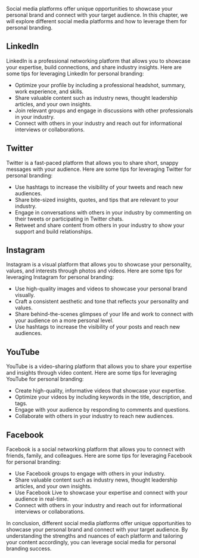 
Social media platforms offer unique opportunities to showcase your personal brand and connect with your target audience. In this chapter, we will explore different social media platforms and how to leverage them for personal branding.

LinkedIn
--------

LinkedIn is a professional networking platform that allows you to showcase your expertise, build connections, and share industry insights. Here are some tips for leveraging LinkedIn for personal branding:

* Optimize your profile by including a professional headshot, summary, work experience, and skills.
* Share valuable content such as industry news, thought leadership articles, and your own insights.
* Join relevant groups and engage in discussions with other professionals in your industry.
* Connect with others in your industry and reach out for informational interviews or collaborations.

Twitter
-------

Twitter is a fast-paced platform that allows you to share short, snappy messages with your audience. Here are some tips for leveraging Twitter for personal branding:

* Use hashtags to increase the visibility of your tweets and reach new audiences.
* Share bite-sized insights, quotes, and tips that are relevant to your industry.
* Engage in conversations with others in your industry by commenting on their tweets or participating in Twitter chats.
* Retweet and share content from others in your industry to show your support and build relationships.

Instagram
---------

Instagram is a visual platform that allows you to showcase your personality, values, and interests through photos and videos. Here are some tips for leveraging Instagram for personal branding:

* Use high-quality images and videos to showcase your personal brand visually.
* Craft a consistent aesthetic and tone that reflects your personality and values.
* Share behind-the-scenes glimpses of your life and work to connect with your audience on a more personal level.
* Use hashtags to increase the visibility of your posts and reach new audiences.

YouTube
-------

YouTube is a video-sharing platform that allows you to share your expertise and insights through video content. Here are some tips for leveraging YouTube for personal branding:

* Create high-quality, informative videos that showcase your expertise.
* Optimize your videos by including keywords in the title, description, and tags.
* Engage with your audience by responding to comments and questions.
* Collaborate with others in your industry to reach new audiences.

Facebook
--------

Facebook is a social networking platform that allows you to connect with friends, family, and colleagues. Here are some tips for leveraging Facebook for personal branding:

* Use Facebook groups to engage with others in your industry.
* Share valuable content such as industry news, thought leadership articles, and your own insights.
* Use Facebook Live to showcase your expertise and connect with your audience in real-time.
* Connect with others in your industry and reach out for informational interviews or collaborations.

In conclusion, different social media platforms offer unique opportunities to showcase your personal brand and connect with your target audience. By understanding the strengths and nuances of each platform and tailoring your content accordingly, you can leverage social media for personal branding success.

